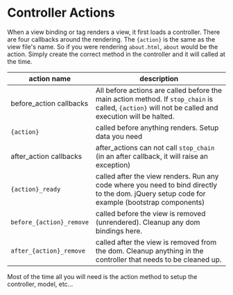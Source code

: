 # Controller Actions

When a view binding or tag renders a view, it first loads a controller.  There are four callbacks around the rendering.  The ```{action}``` is the same as the view file's name.  So if you were rendering ```about.html```, ```about``` would be the action.  Simply create the correct method in the controller and it will called at the time.

| action name           | description |
|-----------------------|-----------------------------------------------------|
| before_action callbacks | All before actions are called before the main action method.  If ```stop_chain``` is called, ```{action}``` will not be called and execution will be halted. |
| ```{action}``` | called before anything renders.  Setup data you need       |
| after_action callbacks | after_actions can not call ```stop_chain``` (in an after callback, it will raise an exception) |
| ```{action}_ready``` | called after the view renders.  Run any code where you need to bind directly to the dom.  jQuery setup code for example (bootstrap components) |
| ```before_{action}_remove``` | called before the view is removed (unrendered).  Cleanup any dom bindings here. |
| ```after_{action}_remove``` | called after the view is removed from the dom.  Cleanup anything in the controller that needs to be cleaned up. |

Most of the time all you will need is the action method to setup the controller, model, etc...

